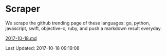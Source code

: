 # Scraper

We scrape the github trending page of these languages: go, python, javascript, swift, objective-c, ruby, and push a markdown result everyday.

[2017-10-18.md](https://github.com/henson/Scraper/blob/master/2017-10-18.md)

Last Updated: 2017-10-18 09:19:08